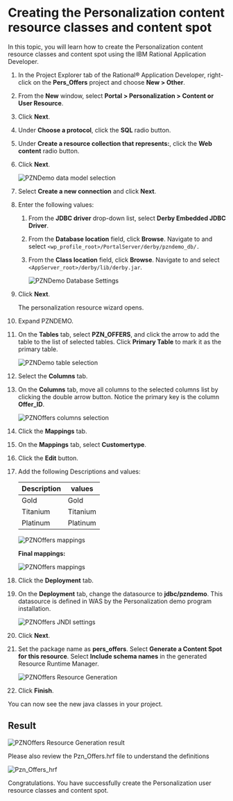 # Creating the Personalization content resource classes and content spot

In this topic, you will learn how to create the Personalization content resource classes and content spot using the IBM Rational Application Developer.

1. In the Project Explorer tab of the Rational® Application Developer, right-click on the **Pers_Offers** project and choose **New > Other**.

2. From the **New** window, select **Portal > Personalization > Content or User Resource**.

3. Click **Next**.

4. Under **Choose a protocol**, click the **SQL** radio button.

5. Under **Create a resource collection that represents:**, click the **Web content** radio button.

6. Click **Next**.


    ![PZNDemo data model selection](./images/pzn_offers_data_model_selection.png)  

5. Select **Create a new connection** and click **Next**.

6. Enter the following values:

    1. From the **JDBC driver** drop-down list, select **Derby Embedded JDBC Driver**.

    2. From the **Database location** field, click **Browse**. Navigate to and select ``<wp_profile_root>/PortalServer/derby/pzndemo_db/.``

    3. From the **Class location** field, click **Browse**. Navigate to and select ``<AppServer_root>/derby/lib/derby.jar``.

       ![PZNDemo Database Settings](./images/RAD_jdbc_settings.png)  

7. Click **Next**.

    The personalization resource wizard opens.

8. Expand PZNDEMO.

9. On the **Tables** tab, select **PZN_OFFERS**, and click the arrow to add the table to the list of selected tables. Click **Primary Table** to mark it as the primary table.

   ![PZNDemo table selection](./images/pzn_offers_table_selection.png)  

10. Select the **Columns** tab.

11. On the **Columns** tab, move all columns to the selected columns list by clicking the double arrow button. Notice the primary key is the column **Offer_ID**.  

    ![PZNOffers columns selection](./images/pzn_offers_columns_selection.png)  

12. Click the **Mappings** tab.

13. On the **Mappings** tab, select **Customertype**.

14. Click the **Edit** button.

15. Add the following Descriptions and values:

    |Description|values|
    |-----------|------|
    |Gold|Gold|
    |Titanium|Titanium|
    |Platinum|Platinum|

    ![PZNOffers mappings](./images/pzn_offers_populate_mapping.png)  

    **Final mappings:**  

    ![PZNOffers mappings](./images/pzn_user_populate_mapping_final.png)  

16. Click the **Deployment** tab.

17. On the **Deployment** tab, change the datasource to **jdbc/pzndemo**. This datasource is defined in WAS by the Personalization demo program installation.

    ![PZNOffers JNDI settings](./images/pzn_offers_deployment_jndi.png)  

18. Click **Next**.

19. Set the package name as **pers_offers**. Select **Generate a Content Spot for this resource**. Select **Include schema names** in the generated Resource Runtime Manager.

    ![PZNOffers Resource Generation](./images/pzn_offers_resource_generation.png)  

20. Click **Finish**.  

You can now see the new java classes in your project.  

## Result

![PZNOffers Resource Generation result](./images/pznoffers_resource_generation_results.png)  

Please also review the Pzn_Offers.hrf file to understand the definitions

![Pzn_Offers_hrf](./images/Pzn_Offers_hrf_definitions.png)

Congratulations. You have successfully create the Personalization user resource classes and content spot.
